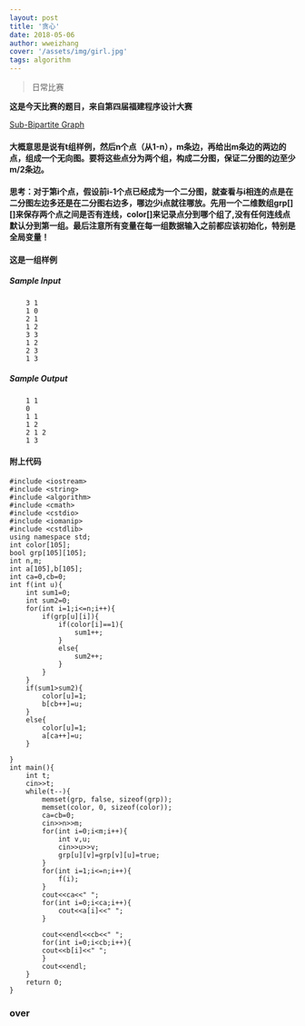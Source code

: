 ```yaml
---
layout: post
title: '贪心'
date: 2018-05-06
author: wweizhang
cover: '/assets/img/girl.jpg'
tags: algorithm
---
```


> 日常比赛

**这是今天比赛的题目，来自第四届福建程序设计大赛**

[Sub-Bipartite Graph](http://acm.fzu.edu.cn/problem.php?pid=2141)

#### 大概意思是说有t组样例，然后n个点（从1-n），m条边，再给出m条边的两边的点，组成一个无向图。要将这些点分为两个组，构成二分图，保证二分图的边至少m/2条边。

####  思考：对于第i个点，假设前i-1个点已经成为一个二分图，就查看与i相连的点是在二分图左边多还是在二分图右边多，哪边少i点就往哪放。先用一个二维数组grp[][]来保存两个点之间是否有连线，color[]来记录点分到哪个组了,没有任何连线点默认分到第一组。最后注意所有变量在每一组数据输入之前都应该初始化，特别是全局变量！

#### 这是一组样例

##### Sample Input
```
    3 1
    1 0 
    2 1
    1 2
    3 3
    1 2
    2 3
    1 3
```
##### Sample Output
```
    1 1
    0
    1 1
    1 2
    2 1 2
    1 3
```
#### 附上代码


```clike
#include <iostream>
#include <string>
#include <algorithm>
#include <cmath>
#include <cstdio>
#include <iomanip>
#include <cstdlib>
using namespace std;
int color[105];
bool grp[105][105];
int n,m;
int a[105],b[105];
int ca=0,cb=0;
int f(int u){
	int sum1=0;
	int sum2=0;
	for(int i=1;i<=n;i++){
		if(grp[u][i]){
			if(color[i]==1){
				sum1++;
			}
			else{
				sum2++;
			}
		}	
	}
	if(sum1>sum2){
		color[u]=1;
		b[cb++]=u;
	}
	else{
		color[u]=1;
		a[ca++]=u;
	}

} 
int main(){
	int t;
	cin>>t;
	while(t--){
		memset(grp, false, sizeof(grp)); 
		memset(color, 0, sizeof(color)); 
		ca=cb=0;
		cin>>n>>m;
		for(int i=0;i<m;i++){
			int v,u;
			cin>>u>>v;
			grp[u][v]=grp[v][u]=true;
		}
		for(int i=1;i<=n;i++){
			f(i);
		}
		cout<<ca<<" ";
		for(int i=0;i<ca;i++){
			cout<<a[i]<<" ";
		}
	
		cout<<endl<<cb<<" ";
		for(int i=0;i<cb;i++){
		cout<<b[i]<<" ";
		}
		cout<<endl;
	}
	return 0;
}

```

### over